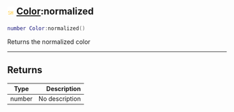 ## ![shared](.gitbook/assets/shared.png) [Color](./readme/Color/README.md):normalized

```lua
number Color:normalized()
```

Returns the normalized color

------
## Returns

| Type   | Description |
| ------ | ----------: |
| number | No description |

